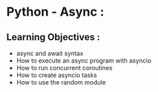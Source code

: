# Python - Async :
## Learning Objectives :
-   async and await syntax
-   How to execute an async program with asyncio
-   How to run concurrent coroutines
-   How to create asyncio tasks
-   How to use the random module